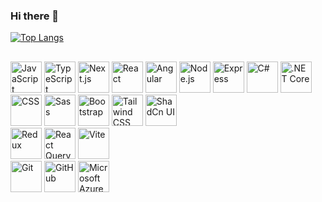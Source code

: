 ### Hi there 👋
[![Top Langs](https://github-readme-stats.vercel.app/api/top-langs/?username=bizimsiti&hide=Pug,shell&theme=dracula&layout=compact)](https://github.com/anuraghazra/github-readme-stats)
##
<div>
    <img width="50" src="https://raw.githubusercontent.com/marwin1991/profile-technology-icons/refs/heads/main/icons/javascript.png" alt="JavaScript" title="JavaScript"/>
	  <img width="50" src="https://raw.githubusercontent.com/marwin1991/profile-technology-icons/refs/heads/main/icons/typescript.png" alt="TypeScript" title="TypeScript"/>
	  <img width="50" src="https://raw.githubusercontent.com/marwin1991/profile-technology-icons/refs/heads/main/icons/next_js.png" alt="Next.js" title="Next.js"/>
	  <img width="50" src="https://raw.githubusercontent.com/marwin1991/profile-technology-icons/refs/heads/main/icons/react.png" alt="React" title="React"/>
    <img width="50" src="https://raw.githubusercontent.com/marwin1991/profile-technology-icons/refs/heads/main/icons/angular.png" alt="Angular" title="Angular"/>
	  <img width="50" src="https://raw.githubusercontent.com/marwin1991/profile-technology-icons/refs/heads/main/icons/node_js.png" alt="Node.js" title="Node.js"/>
	  <img width="50" src="https://raw.githubusercontent.com/marwin1991/profile-technology-icons/refs/heads/main/icons/express.png" alt="Express" title="Express"/>
	  <img width="50" src="https://raw.githubusercontent.com/marwin1991/profile-technology-icons/refs/heads/main/icons/c%23.png" alt="C#" title="C#"/>
	  <img width="50" src="https://raw.githubusercontent.com/marwin1991/profile-technology-icons/refs/heads/main/icons/_net_core.png" alt=".NET Core" title=".NET Core"/>
</div>

<div>
	  <img width="50" src="https://raw.githubusercontent.com/marwin1991/profile-technology-icons/refs/heads/main/icons/css.png" alt="CSS" title="CSS"/>
    <img width="50" src="https://raw.githubusercontent.com/marwin1991/profile-technology-icons/refs/heads/main/icons/sass.png" alt="Sass" title="Sass"/>
	  <img width="50" src="https://raw.githubusercontent.com/marwin1991/profile-technology-icons/refs/heads/main/icons/bootstrap.png" alt="Bootstrap" title="Bootstrap"/>
	  <img width="50" src="https://raw.githubusercontent.com/marwin1991/profile-technology-icons/refs/heads/main/icons/tailwind_css.png" alt="Tailwind CSS" title="Tailwind CSS"/>
	  <img width="50" src="https://raw.githubusercontent.com/marwin1991/profile-technology-icons/refs/heads/main/icons/shadcn_ui.png" alt="ShadCn UI" title="ShadCn UI"/>
</div>
<div>
    <img width="50" src="https://raw.githubusercontent.com/marwin1991/profile-technology-icons/refs/heads/main/icons/redux.png" alt="Redux" title="Redux"/>
	  <img width="50" src="https://raw.githubusercontent.com/marwin1991/profile-technology-icons/refs/heads/main/icons/react_query.png" alt="React Query" title="React Query"/>
	  <img width="50" src="https://raw.githubusercontent.com/marwin1991/profile-technology-icons/refs/heads/main/icons/vite.png" alt="Vite" title="Vite"/>
</div>
<div>
    <img width="50" src="https://raw.githubusercontent.com/marwin1991/profile-technology-icons/refs/heads/main/icons/git.png" alt="Git" title="Git"/>
    <img width="50" src="https://raw.githubusercontent.com/marwin1991/profile-technology-icons/refs/heads/main/icons/github.png" alt="GitHub" title="GitHub"/>
    <img width="50" src="https://raw.githubusercontent.com/marwin1991/profile-technology-icons/refs/heads/main/icons/microsoft_azure.png" alt="Microsoft Azure" title="Microsoft Azure"/>
</div>


